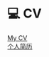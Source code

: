 # 💻 CV
[My CV](http://EasonChenXD.github.io/files/Resume_ZhiyuanChen.pdf) <br />
[个人简历](http://EasonChenXD.github.io/files/简历_陈致远_南科大.pdf)